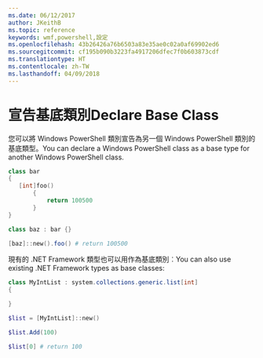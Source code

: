 ```yaml
---
ms.date: 06/12/2017
author: JKeithB
ms.topic: reference
keywords: wmf,powershell,設定
ms.openlocfilehash: 43b26426a76b6503a83e35ae0c02a0af69902ed6
ms.sourcegitcommit: cf195b090b3223fa4917206dfec7f0b603873cdf
ms.translationtype: HT
ms.contentlocale: zh-TW
ms.lasthandoff: 04/09/2018
---
```

# <a name="declare-base-class"></a><span data-ttu-id="26ac1-102">宣告基底類別</span><span class="sxs-lookup"><span data-stu-id="26ac1-102">Declare Base Class</span></span>
<span data-ttu-id="26ac1-103">您可以將 Windows PowerShell 類別宣告為另一個 Windows PowerShell 類別的基底類型。</span><span class="sxs-lookup"><span data-stu-id="26ac1-103">You can declare a Windows PowerShell class as a base type for another Windows PowerShell class.</span></span>

```powershell
class bar
{
   [int]foo()
       {
           return 100500
       }
}

class baz : bar {}

[baz]::new().foo() # return 100500
```

<span data-ttu-id="26ac1-104">現有的 .NET Framework 類型也可以用作為基底類別︰</span><span class="sxs-lookup"><span data-stu-id="26ac1-104">You can also use existing .NET Framework types as base classes:</span></span>

```powershell
class MyIntList : system.collections.generic.list[int]
{

}

$list = [MyIntList]::new()

$list.Add(100)

$list[0] # return 100
```